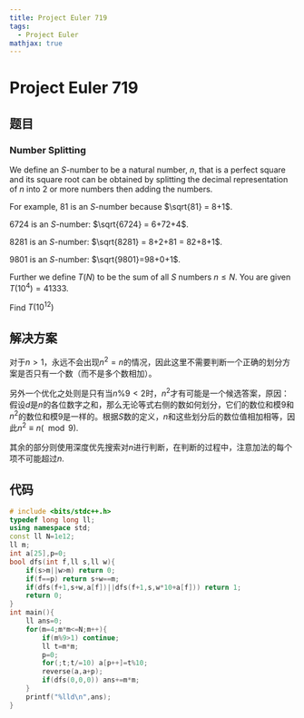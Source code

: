 ```yaml
---
title: Project Euler 719
tags:
  - Project Euler
mathjax: true
---
```

<escape><!-- more --></escape>
    
# Project Euler 719
## 题目
### Number Splitting



We define an $S$-number to be a natural number, $n$, that is a perfect square and its square root can be obtained by splitting the decimal representation of $n$ into $2$ or more numbers then adding the numbers.


For example, $81$ is an $S$-number because $\sqrt{81} = 8+1$.

$6724$ is an $S$-number: $\sqrt{6724} = 6+72+4$. 

$8281$ is an $S$-number: $\sqrt{8281} = 8+2+81 = 82+8+1$.

$9801$ is an $S$-number: $\sqrt{9801}=98+0+1$.


Further we define $T(N)$ to be the sum of all $S$ numbers $n\le N$. You are given $T(10^4) = 41333$.


Find $T(10^{12})$



## 解决方案

对于$n>1$，永远不会出现$n^2=n$的情况，因此这里不需要判断一个正确的划分方案是否只有一个数（而不是多个数相加）。

另外一个优化之处则是只有当$n\%9<2$时，$n^2$才有可能是一个候选答案，原因：假设$d$是$n$的各位数字之和，那么无论等式右侧的数如何划分，它们的数位和模$9$和$n^2$的数位和模$9$是一样的。根据$S$数的定义，$n$和这些划分后的数位值相加相等，因此$n^2\equiv n(\mod 9).$

其余的部分则使用深度优先搜索对$n$进行判断，在判断的过程中，注意加法的每个项不可能超过$n$.

## 代码


```C++
# include <bits/stdc++.h>
typedef long long ll;
using namespace std;
const ll N=1e12;
ll m;
int a[25],p=0;
bool dfs(int f,ll s,ll w){
    if(s>m||w>m) return 0;
    if(f==p) return s+w==m;
    if(dfs(f+1,s+w,a[f])||dfs(f+1,s,w*10+a[f])) return 1;
    return 0;
}
int main(){
    ll ans=0;
    for(m=4;m*m<=N;m++){
        if(m%9>1) continue;
        ll t=m*m;
        p=0;
        for(;t;t/=10) a[p++]=t%10;
        reverse(a,a+p);
        if(dfs(0,0,0)) ans+=m*m;
    }
    printf("%lld\n",ans);
}

```